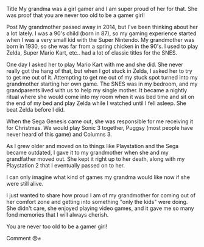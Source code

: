 Title
My grandma was a girl gamer and I am super proud of her for that. She was proof that you are never too old to be a gamer girl!

Post
My grandmother passed away in 2014, but I've been thinking about her a lot lately. I was a 90's child (born in 87), so my gaming experience started when I was a very small kid with the Super Nintendo. My grandmother was born in 1930, so she was far from a spring chicken in the 90's. I used to play Zelda, Super Mario Kart, etc.. had a lot of classic titles for the SNES. 

One day I asked her to play Mario Kart with me and she did. She never really got the hang of that, but when I got stuck in Zelda, I asked her to try to get me out of it. Attempting to get me out of my stuck spot turned into my grandmother starting her own game. The SNES was in my bedroom, and my grandparents lived with us to help my single mother. It became a nightly ritual where she would come into my room when it was bed time and sit on the end of my bed and play Zelda while I watched until I fell asleep. She beat Zelda before I did.

When the Sega Genesis came out, she was responsible for me receiving it for Christmas. We would play Sonic 3 together, Puggsy (most people have never heard of this game) and Columns 3.

As I grew older and moved on to things like Playstation and the Sega became outdated, I gave it to my grandmother when she and my grandfather moved out. She kept it right up to her death, along with my Playstation 2 that I eventually passed on to her.

I can only imagine what kind of games my grandma would like now if she were still alive. 

I just wanted to share how proud I am of my grandmother for coming out of her comfort zone and getting into something "only the kids" were doing. She didn't care, she enjoyed playing video games, and it gave me so many fond memories that I will always cherish.

You are never too old to be a gamer girl!

Comment
😞✊
